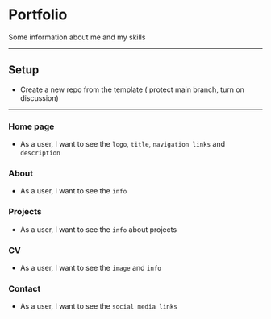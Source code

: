 # Portfolio

Some information about me and my skills

---

## Setup

- Create a new repo from the template ( protect main branch, turn on discussion)

---

### Home page

- As a user, I want to see the `logo`, `title`, `navigation links` and
  `description`

### About

- As a user, I want to see the `info`

### Projects

- As a user, I want to see the `info` about projects

### CV

- As a user, I want to see the `image` and `info`

### Contact

- As a user, I want to see the `social media links`

